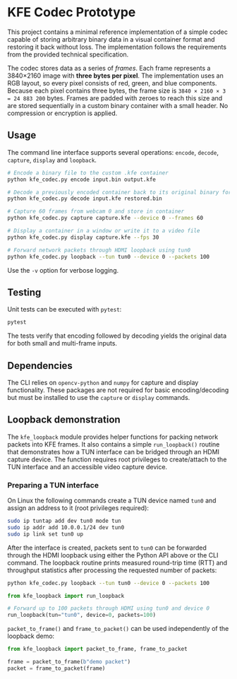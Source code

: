 # KFE Codec Prototype

This project contains a minimal reference implementation of a simple codec
capable of storing arbitrary binary data in a visual container format and
restoring it back without loss. The implementation follows the requirements
from the provided technical specification.


The codec stores data as a series of *frames*. Each frame represents a
3840×2160 image with **three bytes per pixel**. The implementation uses an
RGB layout, so every pixel consists of red, green, and blue components.
Because each pixel contains three bytes, the frame size is ``3840 × 2160 × 3 =
24 883 200`` bytes. Frames are padded with zeroes to reach this size and are
stored sequentially in a custom binary container with a small header. No
compression or encryption is applied.


## Usage

The command line interface supports several operations: `encode`, `decode`,
`capture`, `display` and `loopback`.

```bash
# Encode a binary file to the custom .kfe container
python kfe_codec.py encode input.bin output.kfe

# Decode a previously encoded container back to its original binary form
python kfe_codec.py decode input.kfe restored.bin
```

```bash
# Capture 60 frames from webcam 0 and store in container
python kfe_codec.py capture capture.kfe --device 0 --frames 60

# Display a container in a window or write it to a video file
python kfe_codec.py display capture.kfe --fps 30

# Forward network packets through HDMI loopback using tun0
python kfe_codec.py loopback --tun tun0 --device 0 --packets 100
```

Use the `-v` option for verbose logging.

## Testing

Unit tests can be executed with `pytest`:

```bash
pytest
```

The tests verify that encoding followed by decoding yields the original data
for both small and multi-frame inputs.

## Dependencies

The CLI relies on `opencv-python` and `numpy` for capture and display
functionality. These packages are not required for basic encoding/decoding but
must be installed to use the `capture` or `display` commands.

## Loopback demonstration

The `kfe_loopback` module provides helper functions for packing network
packets into KFE frames. It also contains a simple `run_loopback()` routine
that demonstrates how a TUN interface can be bridged through an HDMI capture
device. The function requires root privileges to create/attach to the TUN
interface and an accessible video capture device.

### Preparing a TUN interface

On Linux the following commands create a TUN device named ``tun0`` and assign
an address to it (root privileges required):

```bash
sudo ip tuntap add dev tun0 mode tun
sudo ip addr add 10.0.0.1/24 dev tun0
sudo ip link set tun0 up
```

After the interface is created, packets sent to ``tun0`` can be forwarded
through the HDMI loopback using either the Python API above or the CLI
command. The loopback routine prints measured round-trip time (RTT) and
throughput statistics after processing the requested number of packets:

```bash
python kfe_codec.py loopback --tun tun0 --device 0 --packets 100
```

```python
from kfe_loopback import run_loopback

# Forward up to 100 packets through HDMI using tun0 and device 0
run_loopback(tun="tun0", device=0, packets=100)
```

`packet_to_frame()` and `frame_to_packet()` can be used independently of the
loopback demo:

```python
from kfe_loopback import packet_to_frame, frame_to_packet

frame = packet_to_frame(b"demo packet")
packet = frame_to_packet(frame)
```
